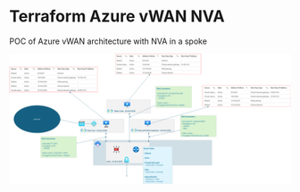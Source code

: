 # Terraform Azure vWAN NVA
POC of Azure vWAN architecture with NVA in a spoke

![Architecture](images/image-1.png)
